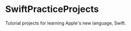SwiftPracticeProjects
=====================

Tutorial projects for learning Apple's new language, Swift.

